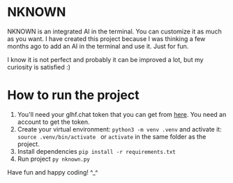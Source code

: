 # NKNOWN
NKNOWN is an integrated AI in the terminal. You can customize it as much as you want.
I have created this project because I was thinking a few months ago to add an AI in the terminal and use it. Just for fun.

I know it is not perfect and probably it can be improved a lot, but my curiosity is satisfied :)

# How to run the project
1. You'll need your glhf.chat token that you can get from [here](https://glhf.chat/users/settings/api). You need an account to get the token.
2. Create your virtual environment: `python3 -m venv .venv` and activate it: `source .venv/bin/activate ` or `activate` in the same folder as the project.
3. Install dependencies `pip install -r requirements.txt `
4. Run project `py nknown.py`

Have fun and happy coding! ^_^
